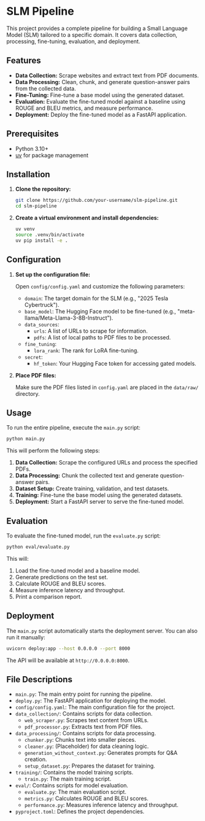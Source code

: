# SLM Pipeline

This project provides a complete pipeline for building a Small Language Model (SLM) tailored to a specific domain. It covers data collection, processing, fine-tuning, evaluation, and deployment.

## Features

- **Data Collection:** Scrape websites and extract text from PDF documents.
- **Data Processing:** Clean, chunk, and generate question-answer pairs from the collected data.
- **Fine-Tuning:** Fine-tune a base model using the generated dataset.
- **Evaluation:** Evaluate the fine-tuned model against a baseline using ROUGE and BLEU metrics, and measure performance.
- **Deployment:** Deploy the fine-tuned model as a FastAPI application.

## Prerequisites

- Python 3.10+
- [uv](https://github.com/astral-sh/uv) for package management

## Installation

1.  **Clone the repository:**

    ```bash
    git clone https://github.com/your-username/slm-pipeline.git
    cd slm-pipeline
    ```

2.  **Create a virtual environment and install dependencies:**

    ```bash
    uv venv
    source .venv/bin/activate
    uv pip install -e .
    ```

## Configuration

1.  **Set up the configuration file:**

    Open `config/config.yaml` and customize the following parameters:

    - `domain`: The target domain for the SLM (e.g., "2025 Tesla Cybertruck").
    - `base_model`: The Hugging Face model to be fine-tuned (e.g., "meta-llama/Meta-Llama-3-8B-Instruct").
    - `data_sources`:
      - `urls`: A list of URLs to scrape for information.
      - `pdfs`: A list of local paths to PDF files to be processed.
    - `fine_tuning`:
      - `lora_rank`: The rank for LoRA fine-tuning.
    - `secret`:
      - `hf_token`: Your Hugging Face token for accessing gated models.

2.  **Place PDF files:**

    Make sure the PDF files listed in `config.yaml` are placed in the `data/raw/` directory.

## Usage

To run the entire pipeline, execute the `main.py` script:

```bash
python main.py
```

This will perform the following steps:

1.  **Data Collection:** Scrape the configured URLs and process the specified PDFs.
2.  **Data Processing:** Chunk the collected text and generate question-answer pairs.
3.  **Dataset Setup:** Create training, validation, and test datasets.
4.  **Training:** Fine-tune the base model using the generated datasets.
5.  **Deployment:** Start a FastAPI server to serve the fine-tuned model.

## Evaluation

To evaluate the fine-tuned model, run the `evaluate.py` script:

```bash
python eval/evaluate.py
```

This will:

1.  Load the fine-tuned model and a baseline model.
2.  Generate predictions on the test set.
3.  Calculate ROUGE and BLEU scores.
4.  Measure inference latency and throughput.
5.  Print a comparison report.

## Deployment

The `main.py` script automatically starts the deployment server. You can also run it manually:

```bash
uvicorn deploy:app --host 0.0.0.0 --port 8000
```

The API will be available at `http://0.0.0.0:8000`.

## File Descriptions

- `main.py`: The main entry point for running the pipeline.
- `deploy.py`: The FastAPI application for deploying the model.
- `config/config.yaml`: The main configuration file for the project.
- `data_collection/`: Contains scripts for data collection.
  - `web_scraper.py`: Scrapes text content from URLs.
  - `pdf_processor.py`: Extracts text from PDF files.
- `data_processing/`: Contains scripts for data processing.
  - `chunker.py`: Chunks text into smaller pieces.
  - `cleaner.py`: (Placeholder) for data cleaning logic.
  - `generation_without_context.py`: Generates prompts for Q&A creation.
  - `setup_dataset.py`: Prepares the dataset for training.
- `training/`: Contains the model training scripts.
  - `train.py`: The main training script.
- `eval/`: Contains scripts for model evaluation.
  - `evaluate.py`: The main evaluation script.
  - `metrics.py`: Calculates ROUGE and BLEU scores.
  - `performance.py`: Measures inference latency and throughput.
- `pyproject.toml`: Defines the project dependencies.
